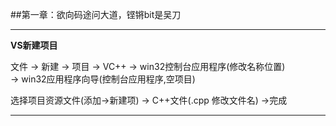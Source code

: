 ##第一章：欲向码途问大道，铿锵bit是吴刀

-------------------------
**VS新建项目**

文件 -> 新建 -> 项目 -> VC++ -> win32控制台应用程序(修改名称位置)<br> -> win32应用程序向导(控制台应用程序,空项目)

选择项目资源文件(添加->新建项) -> C++文件(.cpp  修改文件名) ->完成

----------------